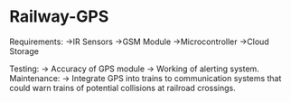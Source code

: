 # Railway-GPS
Requirements:
  ->IR Sensors
  ->GSM Module
  ->Microcontroller
  ->Cloud Storage
  
Testing:
    -> Accuracy of GPS module
    -> Working of alerting system.
Maintenance:
    -> Integrate GPS into trains to communication systems that could warn trains of potential collisions at railroad   crossings.
